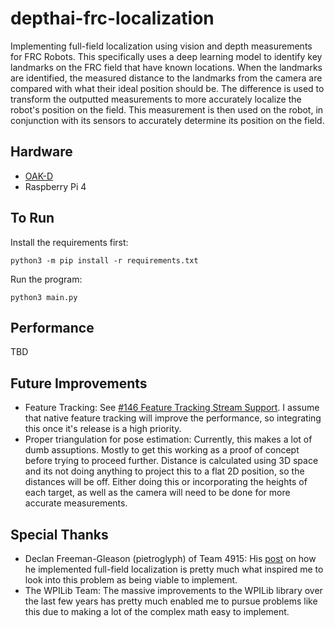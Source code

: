 # depthai-frc-localization
Implementing full-field localization using vision and depth measurements for FRC Robots. This specifically uses a deep learning model to identify key landmarks on the FRC field that have known locations. When the landmarks are identified, the measured distance to the landmarks from the camera are compared with what their ideal position should be. The difference is used to transform the outputted measurements to more accurately localize the robot's position on the field. This measurement is then used on the robot, in conjunction with its sensors to accurately determine its position on the field.


## Hardware
* [OAK-D](https://store.opencv.ai/products/oak-d)
* Raspberry Pi 4

## To Run
Install the requirements first:

`python3 -m pip install -r requirements.txt`

Run the program:

`python3 main.py`

## Performance
TBD


## Future Improvements
* Feature Tracking: See [#146 Feature Tracking Stream Support](https://github.com/luxonis/depthai/issues/146). I assume that native feature tracking will improve the performance, so integrating this once it's release is a high priority.
* Proper triangulation for pose estimation: Currently, this makes a lot of dumb assuptions. Mostly to get this working as a proof of concept before trying to proceed further. Distance is calculated using 3D space and its not doing anything to project this to a flat 2D position, so the distances will be off. Either doing this or incorporating the heights of each target, as well as the camera will need to be done for more accurate measurements.


## Special Thanks
* Declan Freeman-Gleason (pietroglyph) of Team 4915: His [post](https://www.chiefdelphi.com/t/what-impressive-things-did-you-do-in-software-this-year/382245/48) on how he implemented full-field localization is pretty much what inspired me to look into this problem as being viable to implement.
* The WPILib Team: The massive improvements to the WPILib library over the last few years has pretty much enabled me to pursue problems like this due to making a lot of the complex math easy to implement.
